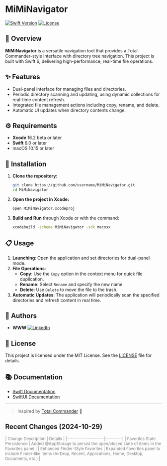 
# MiMiNavigator

[![Swift Version](https://img.shields.io/badge/Swift-6.0-blue.svg)](https://swift.org)
[![License](https://img.shields.io/badge/License-MIT-lightgrey.svg)](LICENSE)

## 📖 Overview

**MiMiNavigator** is a versatile navigation tool that provides a Total Commander-style interface with directory tree navigation. This project is built with Swift 6, delivering high-performance, real-time file operations.

## ✨ Features

- Dual-panel interface for managing files and directories.
- Periodic directory scanning and updating, using dynamic collections for real-time content refresh.
- Integrated file management actions including copy, rename, and delete.
- Automatic UI updates when directory contents change.

## ⚙️ Requirements

- **Xcode** 16.2 beta or later
- **Swift** 6.0 or later
- macOS 10.15 or later

## 🚀 Installation

1. **Clone the repository:**
   ```bash
   git clone https://github.com/username/MiMiNavigator.git
   cd MiMiNavigator
   ```
2. **Open the project in Xcode:**
   ```bash
   open MiMiNavigator.xcodeproj
   ```
3. **Build and Run** through Xcode or with the command:
   ```bash
   xcodebuild -scheme MiMiNavigator -sdk macosx
   ```

## 📋 Usage

1. **Launching**: Open the application and set directories for dual-panel mode.
2. **File Operations**:
   - **Copy**: Use the `Copy` option in the context menu for quick file duplication.
   - **Rename**: Select `Rename` and specify the new name.
   - **Delete**: Use `Delete` to move the file to the trash.
3. **Automatic Updates**: The application will periodically scan the specified directories and refresh content in real time.

## 👤 Authors

- **WWW**
  [![LinkedIn](https://img.shields.io/badge/LinkedIn-blue.svg?logo=linkedin&colorB=555)](https://www.linkedin.com/in/iakov-senatov-07060765)

## 📝 License

This project is licensed under the MIT License. See the [LICENSE](LICENSE) file for details.

## 📚 Documentation

- [Swift Documentation](https://swift.org/documentation/)
- [SwiftUI Documentation](https://developer.apple.com/documentation/swiftui/)

---

> Inspired by [Total Commander](https://www.ghisler.com/) 🌟

## Recent Changes (2024-10-29)

<span style="font-size: small; color: grey;">
| Change Description | Details |
|--------------------|---------|
| Favorites State Persistence | Added @AppStorage to persist the open/closed state of items in the Favorites panel |
| Enhanced Finder-Style Favorites | Expanded Favorites panel to include Finder-like items (AirDrop, Recent, Applications, Home, Desktop, Documents, etc.) |
</span>
